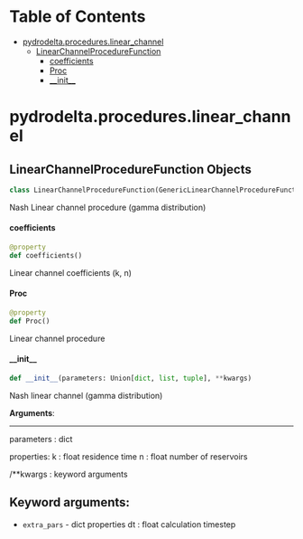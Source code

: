 # Table of Contents

* [pydrodelta.procedures.linear\_channel](#pydrodelta.procedures.linear_channel)
  * [LinearChannelProcedureFunction](#pydrodelta.procedures.linear_channel.LinearChannelProcedureFunction)
    * [coefficients](#pydrodelta.procedures.linear_channel.LinearChannelProcedureFunction.coefficients)
    * [Proc](#pydrodelta.procedures.linear_channel.LinearChannelProcedureFunction.Proc)
    * [\_\_init\_\_](#pydrodelta.procedures.linear_channel.LinearChannelProcedureFunction.__init__)

<a id="pydrodelta.procedures.linear_channel"></a>

# pydrodelta.procedures.linear\_channel

<a id="pydrodelta.procedures.linear_channel.LinearChannelProcedureFunction"></a>

## LinearChannelProcedureFunction Objects

```python
class LinearChannelProcedureFunction(GenericLinearChannelProcedureFunction)
```

Nash Linear channel procedure (gamma distribution)

<a id="pydrodelta.procedures.linear_channel.LinearChannelProcedureFunction.coefficients"></a>

#### coefficients

```python
@property
def coefficients()
```

Linear channel coefficients (k, n)

<a id="pydrodelta.procedures.linear_channel.LinearChannelProcedureFunction.Proc"></a>

#### Proc

```python
@property
def Proc()
```

Linear channel procedure

<a id="pydrodelta.procedures.linear_channel.LinearChannelProcedureFunction.__init__"></a>

#### \_\_init\_\_

```python
def __init__(parameters: Union[dict, list, tuple], **kwargs)
```

Nash linear channel (gamma distribution)

**Arguments**:

  -----------
  parameters : dict
  
  properties:
  k : float residence time
  n : float number of reservoirs
  
  /**kwargs : keyword arguments
  
  Keyword arguments:
  ------------------
- `extra_pars` - dict
  properties
  dt : float calculation timestep

